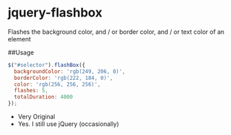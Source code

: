 jquery-flashbox
===============

Flashes the background color, and / or border color, and / or text color of an element

##Usage
```javascript
$("#selector").flashBox({
  backgroundColor: 'rgb(249, 206, 0)',
  borderColor: 'rgb(222, 184, 0)',
  color: 'rgb(256, 256, 256)',
  flashes: 5,
  totalDuration: 4000
});
```

- Very Original
- Yes. I still use jQuery (occasionally)
